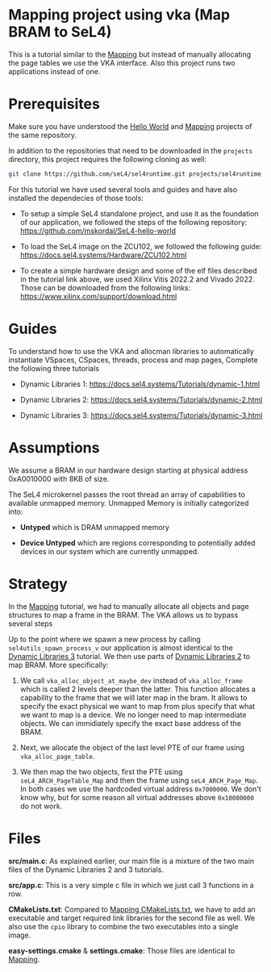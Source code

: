 # Mapping project using vka (Map BRAM to SeL4)
This is a tutorial similar to the
[Mapping](https://github.com/mskordal/my-sel4-projects/tree/main/projects/mapping)
but instead of manually allocating the page tables we use the VKA interface.
Also this project runs two applications instead of one.

# Prerequisites
Make sure you have understood the [Hello
World](https://github.com/mskordal/my-sel4-projects/tree/main/projects/hello)
and
[Mapping](https://github.com/mskordal/my-sel4-projects/tree/main/projects/mapping)
projects of the same repository.

In addition to the repositories that need to be downloaded in the `projects`
directory, this project requires the following cloning as well:
```bash
git clone https://github.com/seL4/sel4runtime.git projects/sel4runtime
```

For this tutorial we have used several tools and guides and have also installed
the dependecies of those tools:
- To setup a simple SeL4 standalone project, and use it as the foundation of
  our application, we followed the steps of the following repository:
  <https://github.com/mskordal/SeL4-hello-world>

- To load the SeL4 image on the ZCU102, we followed the following guide:
  <https://docs.sel4.systems/Hardware/ZCU102.html>

- To create a simple hardware design and some of the elf files described in the
  tutorial link above, we used Xilinx Vitis 2022.2 and Vivado 2022. Those can
  be downloaded from the following links:
  <https://www.xilinx.com/support/download.html>

# Guides
To understand how to use the VKA and allocman libraries to automatically instantiate VSpaces, CSpaces, threads, process and map pages, Complete the following three tutorials

- Dynamic Libraries 1: <https://docs.sel4.systems/Tutorials/dynamic-1.html>

- Dynamic Libraries 2: <https://docs.sel4.systems/Tutorials/dynamic-2.html>

- Dynamic Libraries 3: <https://docs.sel4.systems/Tutorials/dynamic-3.html>

# Assumptions
We assume a BRAM in our hardware design starting at physical address 0xA0010000
with 8KB of size.

The SeL4 microkernel passes the root thread an array of capabilities to
available unmapped memory. Unmapped Memory is initially categorized into:
- **Untyped** which is DRAM unmapped memory

- **Device Untyped** which are regions corresponding to potentially added devices in
  our system which are currently unmapped.

# Strategy
In the
[Mapping](https://github.com/mskordal/my-sel4-projects/tree/main/projects/mapping)
tutorial, we had to manually allocate all objects and page structures to map a
frame in the BRAM. The VKA allows us to bypass several steps

Up to the point where we spawn a new process by calling
`sel4utils_spawn_process_v` our application is almost identical to the [Dynamic
Libraries 3](https://docs.sel4.systems/Tutorials/dynamic-3.html) tutorial. We
then use parts of [Dynamic Libraries
2](https://docs.sel4.systems/Tutorials/dynamic-2.html) to map BRAM. More
specifically:

1. We call `vka_alloc_object_at_maybe_dev` instead of `vka_alloc_frame` which
   is called 2 levels deeper than the latter. This function allocates a
   capability to the frame that we will later map in the bram. It allows to
   specify the exact physical we want to map from plus specify that what we
   want to map is a device. We no longer need to map intermediate objects. We
   can immidiately specify the exact base address of the BRAM.

2. Next, we allocate the object of the last level PTE of our frame using
   `vka_alloc_page_table`.

3. We then map the two objects, first the PTE using `seL4_ARCH_PageTable_Map`
   and then the frame using `seL4_ARCH_Page_Map`. In both cases we use the
   hardcoded virtual address `0x7000000`. We don't know why, but for some
   reason all virtual addresses above `0x10000000` do not work.

# Files
**src/main.c**: As explained earlier, our main file is a mixture of the two
main files of the Dynamic Libraries 2 and 3 tutorials.

**src/app.c**: This is a very simple c file in which we just call 3 functions
in a row.

**CMakeLists.txt**: Compared to  [Mapping
CMakeLists.txt](https://github.com/mskordal/my-sel4-projects/tree/main/projects/mapping/CMakeLists.txt),
we have to add an executable and target required link libraries for the second
file as well. We also use the `cpio` library to combine the two executables
into a single image.

**easy-settings.cmake** & **settings.cmake**: Those files are identical to
[Mapping](https://github.com/mskordal/my-sel4-projects/tree/main/projects/mapping).
